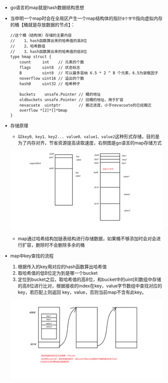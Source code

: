 + go语言的map就是hash数据结构思想

+ 当申明一个map时会在全局区产生一个map结构体的指针`8个字节`指向虚拟内存的桶【桶就是存放数据的节点】：

  ```
  //这个桶（结构体）存储的主要内容
  //	1、hash函数算出来的哈希值的高8位
  //	2、哈希数组
  //	3、hash函数算出来的哈希值的低8位
  type hmap struct {
      count     int    // 元素的个数
      flags     uint8  // 状态标志
      B         uint8  // 可以最多容纳 6.5 * 2 ^ B 个元素，6.5为装载因子
      noverflow uint16 // 溢出的个数
      hash0     uint32 // 哈希种子
   
      buckets    unsafe.Pointer // 桶的地址
      oldbuckets unsafe.Pointer // 旧桶的地址，用于扩容
      nevacuate  uintptr        // 搬迁进度，小于nevacuate的已经搬迁
      overflow *[2]*[]*bmap 
  }
  ```

+ 存储原理

  + 以`key0、key1、key2... value0、value1、value2`这种形式存储，目的是为了内存对齐，节省资源提高读取速度，右侧图是go语言的map存储方式

  ![01map中桶的内存存储结构](./img\01map中桶的内存存储结构.png)

  + map通过哈希结构加链表结构进行存储数据，如果桶不够添加时会对会进行扩容，删除时不会删除多余的桶

+ map中key查找的流程

  1. 根据传入的key用对应的hash函数算出哈希值
  2. 取哈希值的低B位定为到是哪一个bucket
  3. 定位到bucket之后，取哈希值的高8位，和bucket中的uint[8]数组中存储的高8位进行比对，根据接收的index在key，value字节数组中查找对应的key，若匹配上则返回 key，value，否则当前map不含有此key。

  ![02map存储结构](./img/02map存储结构.png)





